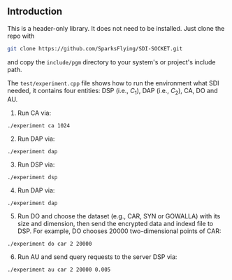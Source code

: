 ## Introduction

This is a header-only library. It does not need to be installed. Just clone the repo with

```bash
git clone https://github.com/SparksFlying/SDI-SOCKET.git
```

and copy the `include/pgm` directory to your system's or project's include path.
                                                                          
The `test/experiment.cpp` file shows how to run the environment what SDI needed, it contains four entities: DSP (i.e., $C_{1}$), DAP (i.e., $C_{2}$), CA, DO and AU.

1. Run CA via:
```
./experiment ca 1024
```

2. Run DAP via:
```
./experiment dap
```

3. Run DSP via:
```
./experiment dsp
```

4. Run DAP via:
```
./experiment dap
```

5. Run DO and choose the dataset (e.g., CAR, SYN or GOWALLA) with its size and dimension, then send the encrypted data and indexd file to DSP. For example, DO chooses 20000 two-dimensional points of CAR:
```
./experiment do car 2 20000
```

6. Run AU and send query requests to the server DSP via:
```
./experiment au car 2 20000 0.005
```
